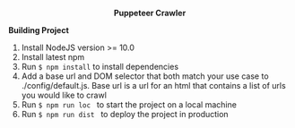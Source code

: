 <p align="center">
  <b>Puppeteer Crawler</b>
</p>

**Building Project**<br>
1. Install NodeJS version >= 10.0
2. Install latest npm
3. Run ``` $ npm install ``` to install dependencies
4. Add a base url and DOM selector that both match your use case to ./config/default.js. Base url is a url for an html that contains a list of urls you would like to crawl
5. Run ```$ npm run loc ``` to start the project on a local machine
6. Run ```$ npm run dist ``` to deploy the project in production

